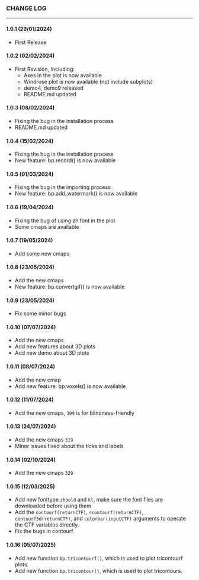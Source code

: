 ### CHANGE LOG
---

#### 1.0.1 (29/01/2024)
- First Release

#### 1.0.2 (02/02/2024)
- First Revision, Including:
    - Axes in the plot is now available
    - Windrose plot is now available (not include subplots)
    - demo4, demo9 released
    - README.md updated

#### 1.0.3 (08/02/2024)
- Fixing the bug in the installation process
- README.md updated

#### 1.0.4 (15/02/2024)
- Fixing the bug in the installation process
- New feature: bp.record() is now available

#### 1.0.5 (01/03/2024)
- Fixing the bug in the importing process
- New feature: bp.add_watermark() is now available

#### 1.0.6 (19/04/2024)
- Fixing the bug of using zh font in the plot
- Some cmaps are available

#### 1.0.7 (19/05/2024)
- Add some new cmaps

#### 1.0.8 (23/05/2024)
- Add the new cmaps
- New feature: bp.convertgif() is now available

#### 1.0.9 (23/05/2024)
- Fix some minor bugs

#### 1.0.10 (07/07/2024)
- Add the new cmaps
- Add new features about 3D plots
- Add new demo about 3D plots

#### 1.0.11 (08/07/2024)
- Add the new cmap
- Add new feature: bp.voxels() is now available

#### 1.0.12 (11/07/2024)
- Add the new cmaps, `309` is for blindness-friendly

#### 1.0.13 (24/07/2024)
- Add the new cmaps `319`
- Minor issues fixed about the ticks and labels

#### 1.0.14 (02/10/2024)
- Add the new cmaps `329`

#### 1.0.15 (12/03/2025)
- Add new fonttype `zhbold` and `kl`, make sure the font files are downloaded before using them
- Add the `contourf(returnCTF)`, `rcontourf(returnCTF)`, `contourf3d(returnCTF)`, and `colorbar(inputCTF)` arguments to operate the CTF variables directly.
- Fix the bugs in contourf.

#### 1.0.16 (05/07/2025)
- Add new function `bp.tricontourf()`, which is used to plot tricontourf plots.
- Add new function `bp.tricontour()`, which is used to plot tricontours.